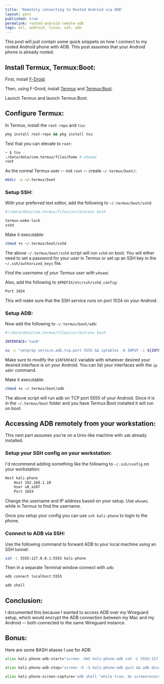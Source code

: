 ```yaml
---
title: 'Remotely connecting to Rooted Android via ADB'
layout: post
published: true
permalink: rooted-android-remote-adb
tags: all, android, linux, ssh, adb
---
```


This post will just contain some quick snippets on how I connect to my rooted Android phone with ADB. This post assumes that your Android phone is already rooted.

## Install Termux, Termux:Boot:

First, install [F-Droid](https://f-droid.org).

Then, using F-Droid, install [Termux](https://f-droid.org/en/packages/com.termux/) and [Termux:Boot](https://f-droid.org/en/packages/com.termux.boot/).

Launch Termux and launch Termux:Boot.

## Configure Termux:

In Termux, install the `root-repo` and `tsu`:

```bash
pkg install root-repo && pkg install tsu
```

Test that you can elevate to `root`:

```bash
~ $ tsu -
:/data/data/com.termux/files/home # whoami
root
```

As the normal Termux user -- not `root` -- create `~/.termux/boot/`:

```bash
mkdir -p ~/.termux/boot
```

### Setup SSH:

With your preferred text editor, add the following to `~/.termux/boot/sshd`:

```bash
#!/data/data/com.termux/files/usr/bin/env bash

termux-wake-lock
sshd
```

Make it executable:

```bash
chmod +x ~/.termux/boot/sshd
```

The above `~/.termux/boot/sshd` script will run `sshd` on boot. You will either need to set a password for your user in Termux or set up an SSH key in the `~/.ssh/authorized_keys` file.

*Find the username of your Termux user with `whoami`*

Also, add the following to `$PREFIX/etc/ssh/sshd_config`:

```bash
Port 1024
```

This will make sure that the SSH service runs on port 1024 on your Android.

### Setup ADB:

Now add the following to `~/.termux/boot/adb`:

```bash
#!/data/data/com.termux/files/usr/bin/env bash

INTERFACE='tun0'

su -c "setprop service.adb.tcp.port 5555 && iptables -A INPUT -i ${INTERFACE} -p tcp --dport 5555 -m conntrack --ctstate NEW,ESTABLISHED -j ACCEPT && stop adbd && start adbd"
```

Make sure to modify the `$INTERFACE` variable with whatever desired your desired interface is on your Android. You can list your interfaces with the `ip addr` command.

Make it executable:

```bash
chmod +x ~/.termux/boot/adb
```

The above script will run adb on TCP port 5555 of your Android. Since it is in the `~/.termux/boot` folder and you have Termux:Boot installed it will run on boot.

## Accessing ADB remotely from your workstation:

This next part assumes you're on a Unix-like machine with `adb` already installed.

### Setup your SSH config on your workstation:

I'd recommend adding something like the following to `~/.ssh/config` on your workstation:

```bash
Host kali-phone
    Host 192.168.1.10
    User u0_a107
    Port 1024
```

Change the username and IP address based on your setup. Use `whoami` while in Termux to find the username.

Once you setup your config you can use `ssh kali-phone` to login to the phone.

### Connect to ADB via SSH:

Use the following command to forward ADB to your local machine using an SSH tunnel:

```bash
ssh -L 5555:127.0.0.1:5555 kali-phone
```

Then in a separate Terminal window connect with `adb`:

```bash
adb connect localhost:5555

adb shell
```


## Conclusion:

I documented this because I wanted to access ADB over my Wireguard setup, which would encrypt the ADB connection between my Mac and my Android -- both connected to the same Wireguard instance.

## Bonus:

Here are some BASH aliases I use for ADB:

```bash
alias kali-phone-adb-start="screen -dmS kali-phone-adb ssh -L 5555:127.0.0.1:5555 -qCN kali-phone && adb connect localhost:5555"

alias kali-phone-adb-stop="screen -X -S kali-phone-adb quit && adb disconnect"

alias kali-phone-screen-capture='adb shell "while true; do screenrecord --output-format=h264 -; done" | ffplay -framerate 60 -probesize 32 -sync video -'
```
